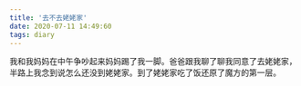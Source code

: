 ```yaml
---
title: '去不去姥姥家'
date: 2020-07-11 14:49:60
tags: diary
---
```

我和我妈妈在中午争吵起来妈妈踢了我一脚。爸爸跟我聊了聊我同意了去姥姥家，半路上我念到说怎么还没到姥姥家。到了姥姥家吃了饭还原了魔方的第一层。
